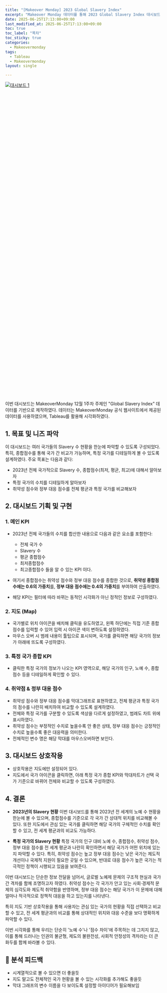 ```yaml
---
title: "[Makeover Monday] 2023 Global Slavery Index"
excerpt: "Makeover Monday 데이터를 통해 2023 Global Slavery Index 대시보드 만들기④"
date: 2025-06-25T17:13:00+09:00
last_modified_at: 2025-06-25T17:13:00+09:00
toc: true
toc_label: "목차"
toc_sticky: true
categories:
  - Makeovermonday
tags:
  - Tableau
  - Makeovermonday
layout: single

---
```


<!-- 수정된 코드: 큰 화면은 원래대로, 노트북만 가로휠 방지 -->
<style>
/* 큰 화면 (800px 이상) - 데스크톱/큰 모니터 (원래대로) */
@media (min-width: 800px) {
  #vizResponsive { 
    height: 1000px !important; 
  }
}

/* 중간 화면 (720px ~ 799px) - 노트북 (가로휠 방지) */
@media (min-width: 720px) and (max-width: 799px) {
  #vizResponsive { 
    height: 700px !important; 
    width: 100% !important;
    max-width: 100% !important;
    overflow-x: hidden !important;
  }
  #vizResponsive .tableauViz {
    transform: scale(0.95) !important;
    transform-origin: top left !important;
  }
}

/* 작은 화면 (600px ~ 719px) - 태블릿 */
@media (min-width: 600px) and (max-width: 719px) {
  #vizResponsive { 
    height: 550px !important;
    width: 100% !important;
    max-width: 100% !important;
    overflow-x: hidden !important;
  }
  #vizResponsive .tableauViz {
    transform: scale(0.9) !important;
    transform-origin: top left !important;
  }
}

/* 모바일 (600px 미만) - 스마트폰 */
@media (max-width: 599px) {
  #vizResponsive { 
    height: 400px !important;
    width: 100% !important;
    max-width: 100% !important;
    overflow-x: hidden !important;
  }
  #vizResponsive .tableauViz {
    transform: scale(0.85) !important;
    transform-origin: top left !important;
  }
}
</style>
<div class="tableauPlaceholder" id="vizResponsive"
     style="position: relative; width: 100%; height: 700px; margin: 1em 0;">
  <noscript>
    <a href="#">
      <img alt="대시보드 1"
           src="https://public.tableau.com/static/images/Gl/GlobalSlaveryindex2023/1/1_rss.png"
           style="border: none" />
    </a>
  </noscript>
  <object class="tableauViz"
          style="position: absolute; top: 0; left: 0; width: 100%; height: 100%;">
    <param name="host_url" value="https%3A%2F%2Fpublic.tableau.com%2F" />
    <param name="embed_code_version" value="3" />
    <param name="site_root" value="" />
    <param name="name" value="GlobalSlaveryindex2023/1" />
    <param name="tabs" value="no" />
    <param name="toolbar" value="yes" />
    <param name="static_image" value="https://public.tableau.com/static/images/Gl/GlobalSlaveryindex2023/1/1_rss.png" />
    <param name="animate_transition" value="yes" />
    <param name="display_static_image" value="yes" />
    <param name="display_spinner" value="yes" />
    <param name="display_overlay" value="yes" />
    <param name="display_count" value="yes" />
    <param name="language" value="ko-KR" />
  </object>
</div>

<script type="text/javascript">
  window.addEventListener('DOMContentLoaded', function () {
    var divElement = document.getElementById('vizResponsive');
    var vizElement = divElement.getElementsByTagName('object')[0];
    if (vizElement) {
      var scriptElement = document.createElement('script');
      scriptElement.src = 'https://public.tableau.com/javascripts/api/viz_v1.js';
      vizElement.parentNode.insertBefore(scriptElement, vizElement);
    }
  });
</script>

이번 대시보드는 MakeoverMonday 12월 1주차 주제인 "Global Slavery Index" 데이터를 기반으로 제작하였다.
데이터는 MakeoverMonday 공식 웹사이트에서 제공된 데이터를 사용하였으며, Tableau를 활용해 시각화하였다.

## 1. 목표 및 니즈 파악

이 대시보드는 여러 국가들의 Slavery 수 현황을 한눈에 파악할 수 있도록 구성되었다.
특히, 종합점수를 통해 국가 간 비교가 가능하며, 특정 국가를 디테일하게 볼 수 있도록 설계하였다.
주요 목표는 다음과 같다:

- 2023년 전체 국가적으로 Slavery 수, 종합점수(최저, 평균, 최고)에 대해서 알아보자
- 특정 국가의 수치를 디테일하게 알아보자
- 취약성 점수와 정부 대응 점수를 전체 평균과 특정 국가를 비교해보자

## 2. 대시보드 기획 및 구현
### 1. 메인 KPI
- 2023년 전체 국가들의 수치를 합산한 내용으로 다음과 같은 요소를 포함한다:
  - 전체 국가 수
  - Slavery 수
  - 평균 종합점수
  - 최저종합점수
  - 최고종합점수 들을 알 수 있는 KPI 이다.

- 여기서 종합점수는 취약성 점수와 정부 대응 점수를 종합한 것으로, **취약성 종합점수에는 0.6의 가중치**를, **정부 대응 점수에는 0.4의 가중치**를 부여하여 산출하였다.
- 해당 KPI는 필터에 따라 바뀌는 동적인 시각화가 아닌 정적인 정보로 구성하였다.

### 2. 지도 (Map)
- 국가별로 위치 아이콘을 배치해 클릭을 유도하였고, 왼쪽 하단에는 직접 기준 종합점수를 입력할 수 있어 입력 시 아이콘 색이 변하도록 설정하였다.
- 마우스 오버 시 범례 내용이 툴팁으로 표시되며, 국가를 클릭하면 해당 국가의 정보가 아래에 뜨도록 구성하였다.

### 3. 특정 국가 종합 KPI
- 클릭한 특정 국가의 정보가 나오는 KPI 영역으로, 해당 국가의 인구, 노예 수, 종합점수 등을 디테일하게 확인할 수 있다.

### 4. 취약점 & 정부 대응 점수
- 취약성 점수와 정부 대응 점수를 막대그래프로 표현하였고, 전체 평균과 특정 국가의 점수를 나란히 배치하여 비교할 수 있도록 설계하였다.
- 전체와 특정 국가를 구분할 수 있도록 색상을 다르게 설정하였고, 범례도 차트 위에 표시하였다.
- 취약성 점수는 부정적인 수치로 높을수록 안 좋은 상태, 정부 대응 점수는 긍정적인 수치로 높을수록 좋은 대응력을 의미한다.
- 전체적인 변수 명은 해당 막대를 마우스오버하면 보인다.

## 3. 대시보드 상호작용
- 상호작용은 지도에만 설정되어 있다. 
- 지도에서 국가 아이콘을 클릭하면, 아래 특정 국가 종합 KPI와 막대차트가 선택 국가 기준으로 바뀌어 전체와 비교할 수 있도록 구성하였다.

## 4. 결론
- **2023년의 Slavery 현황**
이번 대시보드를 통해 2023년 전 세계의 노예 수 현황을 한눈에 볼 수 있으며, 종합점수를 기준으로 각 국가 간 상대적 위치를 비교해볼 수 있다.
또한 지도에서 관심 있는 국가를 클릭하면 해당 국가의 구체적인 수치를 확인할 수 있고, 전 세계 평균과의 비교도 가능하다.

- **특정 국가의 Slavery 현황**
특정 국가의 인구 대비 노예 수, 종합점수, 취약성 점수, 정부 대응 점수를 전 세계 평균과 나란히 확인하면서 해당 국가가 어떤 위치에 있는지 파악할 수 있다.
특히, 취약성 점수는 높고 정부 대응 점수는 낮은 국가는 제도적 개선이나 국제적 지원이 필요한 곳일 수 있으며, 반대로 대응 점수가 높은 국가는 적극적인 정책이 시행되고 있음을 보여준다.


이번 대시보드는 단순한 정보 전달을 넘어서, 글로벌 노예제 문제의 구조적 현실과 국가 간 격차를 함께 조명하고자 하였다.
취약성 점수는 각 국가가 안고 있는 사회·경제적 문제의 심각도와 제도적 취약함을 반영하며,
정부 대응 점수는 해당 국가가 이 문제에 대해 얼마나 적극적으로 정책적 대응을 하고 있는지를 나타낸다.

특히 지도 기반 상호작용을 통해 사용자는 관심 있는 국가의 현황을 직접 선택하고 비교할 수 있고,
전 세계 평균과의 비교를 통해 상대적인 위치와 대응 수준을 보다 명확하게 파악할 수 있다.

이번 시각화를 통해 우리는 단순히 '노예 수'나 '점수 차이'에 주목하는 데 그치지 않고,
이를 통해 드러나는 인권의 불균형, 제도의 불완전성, 사회적 안정성의 격차라는 더 큰 화두를 함께 바라볼 수 있다.

## 💬 분석 피드백

- 시계열적으로 볼 수 있으면 더 좋을듯
- 지도 말고도 전체적인 국가 현황을 볼 수 있는 시각화를 추가해도 좋을듯
- 막대 그래프의 변수 이름을 다 보이도록 설정할 아이디어가 필요해보임

<!-- <div class='tableauPlaceholder' id='viz1751245444120' style='position: relative'><noscript><a href='#'><img alt='대시보드 1 ' src='https:&#47;&#47;public.tableau.com&#47;static&#47;images&#47;Gl&#47;GlobalSlaveryindex2023&#47;1&#47;1_rss.png' style='border: none' /></a></noscript><object class='tableauViz'  style='display:none;'><param name='host_url' value='https%3A%2F%2Fpublic.tableau.com%2F' /> <param name='embed_code_version' value='3' /> <param name='site_root' value='' /><param name='name' value='GlobalSlaveryindex2023&#47;1' /><param name='tabs' value='no' /><param name='toolbar' value='yes' /><param name='static_image' value='https:&#47;&#47;public.tableau.com&#47;static&#47;images&#47;Gl&#47;GlobalSlaveryindex2023&#47;1&#47;1.png' /> <param name='animate_transition' value='yes' /><param name='display_static_image' value='yes' /><param name='display_spinner' value='yes' /><param name='display_overlay' value='yes' /><param name='display_count' value='yes' /><param name='language' value='ko-KR' /></object></div>                <script type='text/javascript'>                    var divElement = document.getElementById('viz1751245444120');                    var vizElement = divElement.getElementsByTagName('object')[0];                    if ( divElement.offsetWidth > 800 ) { vizElement.style.width='1600px';vizElement.style.height='927px';} else if ( divElement.offsetWidth > 500 ) { vizElement.style.width='1600px';vizElement.style.height='927px';} else { vizElement.style.width='100%';vizElement.style.height='2577px';}                     var scriptElement = document.createElement('script');                    scriptElement.src = 'https://public.tableau.com/javascripts/api/viz_v1.js';                    vizElement.parentNode.insertBefore(scriptElement, vizElement);                </script> -->
